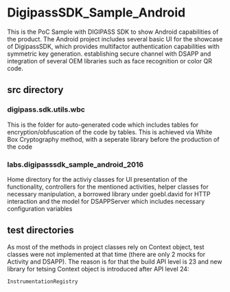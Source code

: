 # DigipassSDK_Sample_Android
This is the PoC Sample with DIGIPASS SDK to show Android capabilities of the product. The Android project includes several basic UI for the showcase of DigipassSDK, which provides multifactor authentication capabilities with symmetric key generation. establishing secure channel with DSAPP and integration of several OEM libraries such as face recognition or color QR code.

## src directory

### digipass.sdk.utils.wbc
This is the folder for auto-generated code which includes tables for encryption/obfuscation of the code by tables. This is achieved via White Box Cryptography method, with a seperate library before the production of the code

### labs.digipasssdk_sample_android_2016
Home directory for the activiy classes for UI presentation of the functionality, controllers for the mentioned activities, helper classes for necessary manipulation, a borrowed library under goebl.david for HTTP interaction and the model for DSAPPServer which includes necessary configuration variables

## test directories
As most of the methods in project classes rely on Context object, test classes were not implemented at that time (there are only 2 mocks for Activity and DSAPP). The reason is for that the build API level is 23 and new library for tetsing Context object is introduced after API level 24: 

```
InstrumentationRegistry
```
